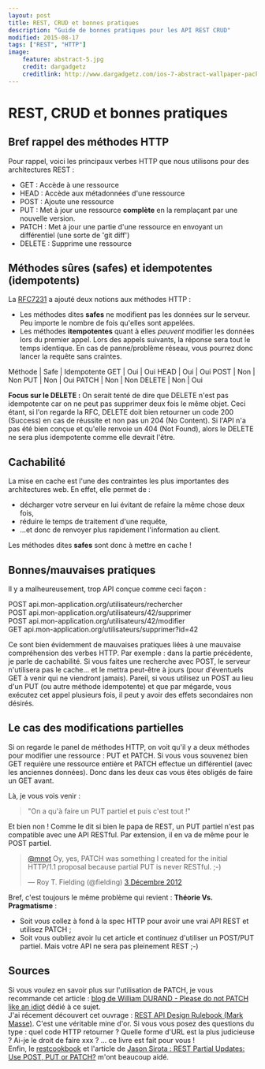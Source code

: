 ```yaml
---
layout: post
title: REST, CRUD et bonnes pratiques
description: "Guide de bonnes pratiques pour les API REST CRUD"
modified: 2015-08-17
tags: ["REST", "HTTP"]
image:
    feature: abstract-5.jpg
    credit: dargadgetz
    creditlink: http://www.dargadgetz.com/ios-7-abstract-wallpaper-pack-for-iphone-5-and-ipod-touch-retina/
---
```


# REST, CRUD et bonnes pratiques

## Bref rappel des méthodes HTTP

Pour rappel, voici les principaux verbes HTTP que nous utilisons pour des architectures REST :

* GET : Accède à une ressource
* HEAD : Accède aux métadonnées d'une ressource
* POST : Ajoute une ressource
* PUT : Met à jour une ressource **complète** en la remplaçant par une nouvelle version.
* PATCH : Met à jour une partie d'une ressource en envoyant un différentiel (une sorte de 'git diff')
* DELETE : Supprime une ressource

## Méthodes sûres (safes) et idempotentes (idempotents)

La [RFC7231](http://tools.ietf.org/html/rfc7231#section-4.2) a ajouté deux notions aux méthodes HTTP :

* Les méthodes dites **safes** ne modifient pas les données sur le serveur. Peu importe le nombre de fois qu'elles sont appelées.
* Les méthodes **itempotentes** quant à elles *peuvent* modifier les données lors du premier appel. Lors des appels suivants, la réponse sera tout le temps identique. En cas de panne/problème réseau, vous pourrez donc lancer la requête sans craintes.

Méthode | Safe | Idempotente
GET     | Oui  | Oui
HEAD    | Oui  | Oui
POST    | Non  | Non
PUT     | Non  | Oui
PATCH   | Non  | Non
DELETE  | Non  | Oui

**Focus sur le DELETE :** On serait tenté de dire que DELETE n'est pas idempotente car on ne peut pas supprimer deux fois le même objet. Ceci étant, si l'on regarde la RFC, DELETE doit bien retourner un code 200 (Success) en cas de réussite et non pas un 204 (No Content). Si l'API n'a pas été bien conçue et qu'elle renvoie un 404 (Not Found), alors le DELETE ne sera plus idempotente comme elle devrait l'être.


## Cachabilité

La mise en cache est l'une des contraintes les plus importantes des architectures web. En effet, elle permet de :

* décharger votre serveur en lui évitant de refaire la même chose deux fois,
* réduire le temps de traitement d'une requête,
* ...et donc de renvoyer plus rapidement l'information au client.

Les méthodes dites **safes** sont donc à mettre en cache !

## Bonnes/mauvaises pratiques

Il y a malheureusement, trop API conçue comme ceci façon :

POST api.mon-application.org/utilisateurs/rechercher  
POST api.mon-application.org/utilisateurs/42/supprimer  
POST api.mon-application.org/utilisateurs/42/modifier  
GET api.mon-application.org/utilisateurs/supprimer?id=42  

Ce sont bien évidemment de mauvaises pratiques liées à une mauvaise compréhension des verbes HTTP.
Par exemple : dans la partie précédente, je parle de cachabilité. Si vous faites une recherche avec POST, le serveur n'utilisera pas le cache... et le mettra peut-être à jours (pour d'éventuels GET à venir qui ne viendront jamais).
Pareil, si vous utilisez un POST au lieu d'un PUT (ou autre méthode idempotente) et que par mégarde, vous exécutez cet appel plusieurs fois, il peut y avoir des effets secondaires non désirés.

## Le cas des modifications partielles

Si on regarde le panel de méthodes HTTP, on voit qu'il y a deux méthodes pour modifier une ressource : PUT et PATCH. Si vous vous souvenez bien GET requière une ressource entière et PATCH effectue un différentiel (avec les anciennes données). Donc dans les deux cas vous êtes obligés de faire un GET avant.

Là, je vous vois venir :

> "On a qu'à faire un PUT partiel et puis c'est tout !"

Et bien non ! Comme le dit si bien le papa de REST, un PUT partiel n'est pas compatible avec une API RESTful. Par extension, il en va de même pour le POST partiel.
<blockquote class="twitter-tweet" lang="fr"><p lang="en" dir="ltr"><a href="https://twitter.com/mnot">@mnot</a> Oy, yes, PATCH was something I created for the initial HTTP/1.1 proposal because partial PUT is never RESTful. ;-)</p>&mdash; Roy T. Fielding (@fielding) <a href="https://twitter.com/fielding/status/275471320685367296">3 Décembre 2012</a></blockquote>
<script async src="//platform.twitter.com/widgets.js" charset="utf-8"></script>

Bref, c'est toujours le même problème qui revient : **Théorie Vs. Pragmatisme** :  

* Soit vous collez à fond à la spec HTTP pour avoir une vrai API REST et utilisez PATCH ;
* Soit vous oubliez avoir lu cet article et continuez d'utiliser un POST/PUT partiel. Mais votre API ne sera pas pleinement REST ;-)



## Sources

Si vous voulez en savoir plus sur l'utilisation de PATCH, je vous recommande cet article : [blog de William DURAND - Please do not PATCH like an idiot](williamdurand.fr/2014/02/14/please-do-not-patch-like-an-idiot/) dédié à ce sujet.  
J'ai récement découvert cet ouvrage : [REST API Design Rulebook (Mark Masse)](http://shop.oreilly.com/product/0636920021575.do). C'est une véritable mine d'or. Si vous vous posez des questions du type : quel code HTTP retourner ? Quelle forme d'URL est la plus judicieuse ? Ai-je le droit de faire xxx ? ... ce livre est fait pour vous !  
Enfin, le [restcookbook](http://restcookbook.com) et l'article de [Jason Sirota : REST Partial Updates: Use POST, PUT or PATCH?](http://jasonsirota.com/rest-partial-updates-use-post-put-or-patch) m'ont beaucoup aidé.
